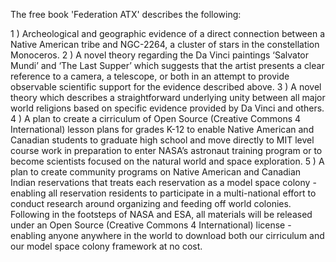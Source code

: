 The free book 'Federation ATX' describes the following:

1 ) Archeological and geographic evidence of a direct connection between a Native American tribe and NGC-2264, a cluster of stars in the constellation Monoceros.
2 ) A novel theory regarding the Da Vinci paintings ‘Salvator Mundi’  and ‘The Last Supper’ which suggests that the artist presents a clear reference to a camera, a telescope, or both in an attempt to provide observable scientific support for the evidence described above.
3 ) A novel theory which describes a straightforward underlying unity between all major world religions based on specific evidence provided by Da Vinci and others.
4 ) A plan to create a cirriculum of  Open Source (Creative Commons 4 International) lesson plans for grades K-12 to enable Native American and Canadian students to graduate high school and move directly to MIT level course work in preparation to enter NASA’s astronaut training program or to become scientists focused on the natural world and space exploration.
5 ) A plan to create community programs on Native American and Canadian Indian reservations that treats each reservation as a model space colony - enabling all reservation residents to participate in a multi-national effort to conduct research around organizing and feeding off world colonies.
Following in the footsteps of NASA and ESA, all materials will be released under an Open Source 
(Creative Commons 4 International) license - enabling anyone anywhere in the world to download both our cirriculum and our model space colony framework at no cost.
